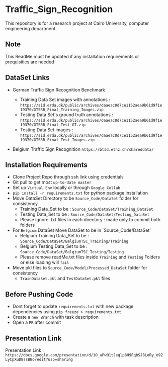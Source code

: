 # Traffic_Sign_Recognition
This repository is for a research project at Cairo University, computer engineering department.

## Note 
This ReadMe must be updated if any installation requirements or prequisities are needed

## DataSet Links
- German Traffic Sign Recognition Benchmark
	- Training Data Set images with annotations : `https://sid.erda.dk/public/archives/daaeac0d7ce1152aea9b61d9f1e19370/GTSRB_Final_Training_Images.zip`
	- Testing Data Set's ground truth annotations : `https://sid.erda.dk/public/archives/daaeac0d7ce1152aea9b61d9f1e19370/GTSRB_Final_Test_GT.zip`
	- Testing Data Set images : `https://sid.erda.dk/public/archives/daaeac0d7ce1152aea9b61d9f1e19370/GTSRB_Final_Test_Images.zip`

- Belgium Traffic Sign Recognition `https://btsd.ethz.ch/shareddata/`

## Installation Requirements
- Clone Project Repo through ssh link using credentials
- Git pull to get most `up-to-date master`
- Set up `Virtual Env` locally or through `Google Collab`
- `pip install -r requirements.txt` for python package installation
- Move DataSet Directory to be `Source_Code/DataSet` folder for consistency
	- Training Data_Set to be : ``Source_Code/DataSet/Training_DataSet``
	- Testing Data_Set to be : ``Source_Code/DataSet/Testing_DataSet``
	- Please ignore .txt files in each directory : made only to commit both folders
- For `Belgium` DataSet Move DataSet to be in `Source_Code/DataSet'
	- Belgium Training Data_Set to be : ``Source_Code/DataSet/BelgiumTSC_Training/Training``
	- Belgium Testing Data_Set to be : ``Source_Code/DataSet/BelgiumTSC_Testing/Testing``
	- Please remove readMe.txt files inside ``Training`` and ``Testing`` Folders or else loading will ``fail``
- Move pkl files to `Source_Code/Model/Processed_DataSet` folder for consistency
	- `TrainDataSet.pkl` and `TestDataSet.pkl` files
	
## Before Pushing Code
- Dont forget to update ``requirements.txt`` with new package dependencies using `pip freeze > requirements.txt`
- Create a ``new Branch`` with task description
- Open a `PR` after commit

## Presentation Link
Presentation Link : `https://docs.google.com/presentation/d/1O_aPwO1tJeqlp8H9RqbSJ8LoRy_o92LyCpXuD8ssBBo/edit?usp=sharing`
